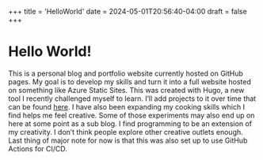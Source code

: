 +++
title = 'HelloWorld'
date = 2024-05-01T20:56:40-04:00
draft = false
+++


# Hello World!

This is a personal blog and portfolio website currently hosted on GitHub pages. My goal is to develop my skills and turn it into a full website hosted on something like Azure Static Sites.
This was created with Hugo, a new tool I recently challenged myself to learn. I’ll add projects to it over time that can be found [here](/projects). I have also been expanding my cooking skills which I find helps me feel creative.  Some of those experiments may also end up on here at some point as a sub blog. I find programming to be an extension of my creativity.  I don’t think people explore other creative outlets enough.
Last thing of major note for now is that this was also set up to use GitHub Actions for CI/CD. 